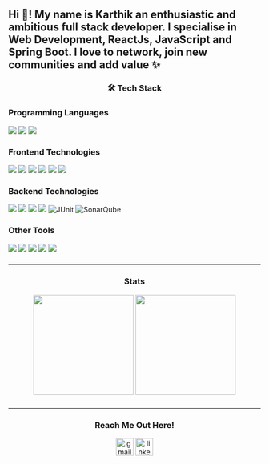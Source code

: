 <h2 align="left">Hi 👋! My name is Karthik an enthusiastic and ambitious full stack developer. I specialise in Web
    Development, ReactJs, JavaScript and Spring Boot. I love to network, join new communities and add value ✨</h2>

###
<div class="markdown-heading" align="center" dir="auto">
    <h3 class="heading-element" dir="auto">🛠 Tech Stack</h3><a id="user-content--tech-stack" class="anchor"
        aria-label="Permalink: 🛠  Tech Stack" href="#-tech-stack"></a>
</div>

<div align="left">
    <h3 class="heading-element" dir="auto">Programming Languages</h3>
    <img src="https://img.shields.io/badge/C%2B%2B-00599C?style=for-the-badge&logo=c%2B%2B&logoColor=white"
        style="max-width: 100%;">
    <img src="https://img.shields.io/badge/java-%23ED8B00.svg?style=for-the-badge&logo=openjdk&logoColor=white"
        style="max-width: 100%;">
    <img src="https://img.shields.io/badge/Python-FFD43B?style=for-the-badge&logo=python&logoColor=blue"
        style="max-width: 100%;">
</div>
<div align="left">
    <h3 class="heading-element" dir="auto">Frontend Technologies</h3>
    <img src="https://img.shields.io/badge/HTML5-E34F26?style=for-the-badge&logo=html5&logoColor=white"
        style="max-width: 100%;">
    <img src="https://img.shields.io/badge/CSS3-1572B6?style=for-the-badge&logo=css3&logoColor=white"
        style="max-width: 100%;">
    <img src="https://img.shields.io/badge/JavaScript-323330?style=for-the-badge&logo=javascript&logoColor=F7DF1E"
        style="max-width: 100%;">
    <img src="https://img.shields.io/badge/React-20232A?style=for-the-badge&logo=react&logoColor=61DAFB"
        style="max-width: 100%;">
    <img src="https://img.shields.io/badge/Material%20UI-007FFF?style=for-the-badge&logo=mui&logoColor=white"
        style="max-width: 100%;">
    <img src="https://img.shields.io/badge/Bootstrap-563D7C?style=for-the-badge&logo=bootstrap&logoColor=white"
        style="max-width: 100%;">
</div>
<div align="left">
    <h3 class="heading-element" dir="auto">Backend Technologies</h3>
    <img src="https://img.shields.io/badge/Spring_Boot-F2F4F9?style=for-the-badge&logo=spring-boot"
        style="max-width: 100%;">
    <img src="https://img.shields.io/badge/Node%20js-339933?style=for-the-badge&logo=nodedotjs&logoColor=white"
        style="max-width: 100%;">
    <img src="https://img.shields.io/badge/MySQL-005C84?style=for-the-badge&logo=mysql&logoColor=white"
        style="max-width: 100%;">
    <img src="https://img.shields.io/badge/PHP-777BB4?style=for-the-badge&logo=php&logoColor=white"
        style="max-width: 100%;">
    <img src="https://img.shields.io/badge/Junit5-25A162?style=for-the-badge&logo=junit5&logoColor=white" alt="JUnit"
        style="max-width: 100%;">
    <img src="https://img.shields.io/badge/SonarQube-black?style=for-the-badge&logo=sonarqube&logoColor=4E9BCD"
        alt="SonarQube" style="max-width: 100%;">
</div>

<div align="left">
    <h3 class="heading-element" dir="auto">Other Tools</h3>
    <img src="https://img.shields.io/badge/VSCode-0078D4?style=for-the-badge&logo=visual%20studio%20code&logoColor=white"
        style="max-width: 100%;">
    <img src="https://img.shields.io/badge/GitHub-100000?style=for-the-badge&logo=github&logoColor=white"
        style="max-width: 100%;">
    <img src="https://img.shields.io/badge/GIT-E44C30?style=for-the-badge&logo=git&logoColor=white"
        style="max-width: 100%;">
    <img src="https://img.shields.io/badge/Jira-0052CC?style=for-the-badge&logo=Jira&logoColor=white"
        style="max-width: 100%;">
    <img src="https://img.shields.io/badge/Postman-FF6C37?style=for-the-badge&logo=Postman&logoColor=white"
        style="max-width: 100%;">
</div>

###
<hr>
<div align="center" style="display: inline_block">
    <h3 class="heading-element" dir="auto">Stats</h3>
    <img height="200em"
        src="https://github-readme-stats.vercel.app/api?username=Karthik-MP&show_icons=true&theme=radical">
    <img height="200em"
        src="https://github-readme-stats.vercel.app/api/top-langs/?username=Karthik-MP&layout=donut&theme=radical">
</div>

###
<hr>
<div align="center">
    <h3 class="heading-element" dir="auto">Reach Me Out Here!</h3>
    <!-- <img src="https://img.shields.io/static/v1?message=Discord&logo=discord&label=&color=7289DA&logoColor=white&labelColor=&style=for-the-badge" height="35" alt="discord logo"  /> -->
    <a href="mailto:karthikmp521@gmail.com"><img
            src="https://img.shields.io/static/v1?message=Gmail&logo=gmail&label=&color=D14836&logoColor=white&labelColor=&style=for-the-badge"
            height="35" alt="gmail logo" /></a>
    <a href="https://www.linkedin.com/in/karthik-mp/"><img
            src="https://img.shields.io/static/v1?message=LinkedIn&logo=linkedin&label=&color=0077B5&logoColor=white&labelColor=&style=for-the-badge"
            height="35" alt="linkedin logo" /></a>
</div>

###
<br clear="both">
